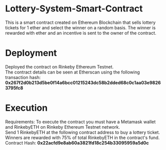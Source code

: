 # Lottery-System-Smart-Contract
This is a smart contract created on Ethereum Blockchain that sells lottery tickets for 1 ether and select the winner on a random basis. The winner is rewarded with ether and an incentive is sent to the owner of the contract.

# Deployment
Deployed the contract on Rinkeby Ethereum Testnet.</br> 
The contract details can be seen at Etherscan using the following transaction hash: **0x267f2d0b213d5be0f14a6bcc01215243dc58b2dded68c0c1aa03e98263795fc8**

# Execution
Requirements: To execute the contract you must have a Metamask wallet and RinkebyETH on Rinkeby Ethereum Testnet network.</br>
Send 1 RinkebyETH at the following contract address to buy a lottery ticket. Winners are rewarded with 75% of total RinkebyETH in the contract's fund.</br>
Contract Hash: **0x22acfd9e8ab60a3821fd18c254b33095959a5d0c** 
